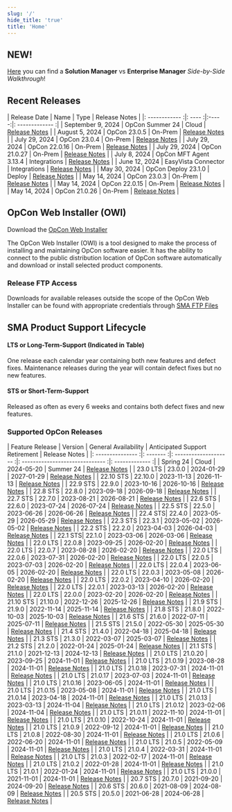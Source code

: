 ```yaml
---
slug: '/'
hide_title: 'true'
title: 'Home'
---
```


## NEW!

[Here](sm_vs_em) you can find a **Solution Manager** vs **Enterprise Manager** *Side-by-Side Walkthrough*!

## Recent Releases

| Release Date | Name | Type | Release Notes |
|: ------------ :|: ---- :|:-----:|: ------------- :|
| September 9, 2024 | OpCon Summer 24 | Cloud | [Release Notes](https://help.smatechnologies.com/opcon/core/release-notes) |
| August 5, 2024 | OpCon 23.0.5 | On-Prem | [Release Notes](https://help.smatechnologies.com/opcon/core/v23.0/release-notes#opcon-2305) |
| July 29, 2024 | OpCon 23.0.4 | On-Prem | [Release Notes](https://help.smatechnologies.com/opcon/core/v23.0/release-notes#opcon-2304) |
| July 29, 2024 | OpCon 22.0.16 | On-Prem | [Release Notes](https://help.smatechnologies.com/opcon/core/v22.0/release-notes#opcon-22016) |
| July 29, 2024 | OpCon 21.0.27 | On-Prem | [Release Notes](https://help.smatechnologies.com/opcon/core/v21.0/release-notes#opcon-21027) | 
| July 8, 2024 | OpCon MFT Agent 3.13.4 | Integrations | [Release Notes](https://help.smatechnologies.com/opcon/agents/opconmft/release-notes) |
| June 12, 2024 | EasyVista Connector | Integrations | [Release Notes](https://help.smatechnologies.com/opcon/connectors/easyvista/release-notes) |
| May 30, 2024 | OpCon Deploy 23.1.0 | Deploy | [Release Notes](https://help.smatechnologies.com/opcon/deploy/release-notes) |
| May 14, 2024 | OpCon 23.0.3 | On-Prem | [Release Notes](https://help.smatechnologies.com/opcon/core/v23.0/release-notes#opcon-2303) |
| May 14, 2024 | OpCon 22.0.15 | On-Prem | [Release Notes](https://help.smatechnologies.com/opcon/core/v22.0/release-notes#opcon-22015) |
| May 14, 2024 | OpCon 21.0.26 | On-Prem | [Release Notes](https://help.smatechnologies.com/opcon/core/v21.0/release-notes#opcon-21026) |

## OpCon Web Installer (OWI)

Download the [OpCon Web Installer](https://smatechnologies.hosted-by-files.com/OpConPublicUtilities/OpConWebInstaller.zip)

The OpCon Web Installer (OWI) is a tool designed to make the process of installing and maintaining OpCon software easier. It has the ability to connect to the public distribution location of OpCon software automatically and download or install selected product components.

### Release FTP Access

Downloads for available releases outside the scope of the OpCon Web Installer can be found with appropriate credentials through [SMA FTP Files](https://files.smatechnologies.com/files/)

## SMA Product Support Lifecycle

#### LTS or Long-Term-Support (Indicated in Table)

One release each calendar year containing both new features and defect fixes. Maintenance releases during the year will contain defect fixes but no new features.

#### STS or Short-Term-Support

Released as often as every 6 weeks and contains both defect fixes and new features.


### Supported OpCon Releases

| Feature Release | Version | General Availability | Anticipated Support Retirement | Release Notes |
|: --------------- :|: ------- :|: -------------------- :|: ------------------------------ :|: ------------- :|
| Spring 24 | Cloud | 2024-05-20 | Summer 24 | [Release Notes](https://help.smatechnologies.com/opcon/core/release-notes) |
| 23.0 LTS | 23.0.0 | 2024-01-29 | 2027-01-29 | [Release Notes](https://help.smatechnologies.com/opcon/core/v23.0/release-notes#opcon-2300) |
| 22.10 STS | 22.10.0 | 2023-11-13 | 2026-11-13 | [Release Notes](opcon-release-notes-22/#opcon-22100) |
| 22.9 STS | 22.9.0 | 2023-10-16 | 2026-10-16 | [Release Notes](opcon-release-notes-22#opcon-2290) |
| 22.8 STS | 22.8.0 | 2023-09-18 | 2026-09-18 | [Release Notes](opcon-release-notes-22/#opcon-2280) |
| 22.7 STS | 22.7.0 | 2023-08-21 | 2026-08-21 | [Release Notes](opcon-release-notes-22/#opcon-2270) |
| 22.6 STS | 22.6.0 | 2023-07-24 | 2026-07-24 | [Release Notes](opcon-release-notes-22#opcon-2260) |
| 22.5 STS | 22.5.0 | 2023-06-26 | 2026-06-26 | [Release Notes](opcon-release-notes-22/#opcon-2250) |
| 22.4 STS| 22.4.0 | 2023-05-29 | 2026-05-29 | [Release Notes](opcon-release-notes-22/#opcon-2240) |
| 22.3 STS | 22.3.1 | 2023-05-02 | 2026-05-02 | [Release Notes](opcon-release-notes-22/#opcon-2231) |
| 22.2 STS | 22.2.0 | 2023-04-03 | 2026-04-03 | [Release Notes](opcon-release-notes-22/#opcon-2220) |
| 22.1 STS| 22.1.0 | 2023-03-06 | 2026-03-06 | [Release Notes](opcon-release-notes-22/#opcon-2210) |
| 22.0 LTS | 22.0.8 | 2023-09-25 | 2026-02-20 | [Release Notes](https://help.smatechnologies.com/opcon/core/v22.0/release-notes/#opcon-2208) |
| 22.0 LTS | 22.0.7 | 2023-08-28 | 2026-02-20 | [Release Notes](https://help.smatechnologies.com/opcon/core/v22.0/release-notes/#opcon-2207) |
| 22.0 LTS | 22.0.6 | 2023-07-31 | 2026-02-20 | [Release Notes](https://help.smatechnologies.com/opcon/core/v22.0/release-notes/#opcon-2206) |
| 22.0 LTS | 22.0.5 | 2023-07-03 | 2026-02-20 | [Release Notes](https://help.smatechnologies.com/opcon/core/v22.0/release-notes/#opcon-2205) |
| 22.0 LTS | 22.0.4 | 2023-06-05 | 2026-02-20 | [Release Notes](https://help.smatechnologies.com/opcon/core/v22.0/release-notes/#opcon-2204) |
| 22.0 LTS | 22.0.3 | 2023-05-08 | 2026-02-20 | [Release Notes](https://help.smatechnologies.com/opcon/core/v22.0/release-notes/#opcon-2203) |
| 22.0 LTS | 22.0.2 | 2023-04-10 | 2026-02-20 | [Release Notes](https://help.smatechnologies.com/opcon/core/v22.0/release-notes/#opcon-2202) |
| 22.0 LTS | 22.0.1 | 2023-03-13 | 2026-02-20 | [Release Notes](https://help.smatechnologies.com/opcon/core/v22.0/release-notes/#opcon-2201) |
| 22.0 LTS | 22.0.0 | 2023-02-20 | 2026-02-20 | [Release Notes](https://help.smatechnologies.com/opcon/core/v22.0/release-notes/#opcon-2200) |
| 21.10 STS | 21.10.0 | 2022-12-26 | 2025-12-26 | [Release Notes](opcon-release-notes-21/#opcon-21100) |
| 21.9 STS | 21.9.0 | 2022-11-14 | 2025-11-14 | [Release Notes](opcon-release-notes-21/#opcon-2190) |
| 21.8 STS | 21.8.0 | 2022-10-03 | 2025-10-03 | [Release Notes](opcon-release-notes-21/#opcon-2180) |
| 21.6 STS | 21.6.0 | 2022-07-11 | 2025-07-11 | [Release Notes](opcon-release-notes-21/#opcon-2160) |
| 21.5 STS | 21.5.0 | 2022-05-30 | 2025-05-30 | [Release Notes](opcon-release-notes-21/#opcon-2150) |
| 21.4 STS | 21.4.0 | 2022-04-18 | 2025-04-18 | [Release Notes](opcon-release-notes-21/#opcon-2140) |
| 21.3 STS | 21.3.0 | 2022-03-07 | 2025-03-07 | [Release Notes](opcon-release-notes-21/#opcon-2130) |
| 21.2 STS | 21.2.0 | 2022-01-24 | 2025-01-24 | [Release Notes](opcon-release-notes-21/#opcon-2120) |
| 21.1 STS | 21.1.0 | 2021-12-13 | 2024-12-13 | [Release Notes](opcon-release-notes-21/#opcon-2110) |
| 21.0 LTS | 21.0.20 | 2023-09-25 | 2024-11-01 | [Release Notes](https://help.smatechnologies.com/opcon/core/v21.0/release-notes/#opcon-21020) |
| 21.0 LTS | 21.0.19 | 2023-08-28 | 2024-11-01 | [Release Notes](https://help.smatechnologies.com/opcon/core/v21.0/release-notes/#opcon-21019) |
| 21.0 LTS | 21.0.18 | 2023-07-31 | 2024-11-01 | [Release Notes](https://help.smatechnologies.com/opcon/core/v21.0/release-notes/#opcon-21018) |
| 21.0 LTS | 21.0.17 | 2023-07-03 | 2024-11-01 | [Release Notes](https://help.smatechnologies.com/opcon/core/v21.0/release-notes/#opcon-21017) |
| 21.0 LTS | 21.0.16 | 2023-06-05 | 2024-11-01 | [Release Notes](https://help.smatechnologies.com/opcon/core/v21.0/release-notes/#opcon-21016) |
| 21.0 LTS | 21.0.15 | 2023-05-08 | 2024-11-01 | [Release Notes](https://help.smatechnologies.com/opcon/core/v21.0/release-notes/#opcon-21015) |
| 21.0 LTS | 21.0.14 | 2023-04-18 | 2024-11-01 | [Release Notes](https://help.smatechnologies.com/opcon/core/v21.0/release-notes/#opcon-21014) |
| 21.0 LTS | 21.0.13 | 2023-03-13 | 2024-11-04 | [Release Notes](https://help.smatechnologies.com/opcon/core/v21.0/release-notes/#opcon-210130) |
| 21.0 LTS | 21.0.12 | 2023-02-06 | 2024-11-04 | [Release Notes](https://help.smatechnologies.com/opcon/core/v21.0/release-notes/#opcon-21012) |
| 21.0 LTS | 21.0.11 | 2022-11-10 | 2024-11-01 | [Release Notes](https://help.smatechnologies.com/opcon/core/v21.0/release-notes/#opcon-21011) |
| 21.0 LTS | 21.0.10 | 2022-10-24 | 2024-11-01 | [Release Notes](https://help.smatechnologies.com/opcon/core/v21.0/release-notes/#opcon-21012) |
| 21.0 LTS | 21.0.9 | 2022-09-12 | 2024-11-01 | [Release Notes](https://help.smatechnologies.com/opcon/core/v21.0/release-notes/#opcon-2109) |
| 21.0 LTS | 21.0.8 | 2022-08-30 | 2024-11-01 | [Release Notes](https://help.smatechnologies.com/opcon/core/v21.0/release-notes/#opcon-2108) |
| 21.0 LTS | 21.0.6 | 2022-06-20 | 2024-11-01 | [Release Notes](https://help.smatechnologies.com/opcon/core/v21.0/release-notes/#opcon-2106) |
| 21.0 LTS | 21.0.5 | 2022-05-09 | 2024-11-01 | [Release Notes](https://help.smatechnologies.com/opcon/core/v21.0/release-notes/#opcon-2105) |
| 21.0 LTS | 21.0.4 | 2022-03-31 | 2024-11-01 | [Release Notes](https://help.smatechnologies.com/opcon/core/v21.0/release-notes/#opcon-2104) |
| 21.0 LTS | 21.0.3 | 2022-02-17 | 2024-11-01 | [Release Notes](https://help.smatechnologies.com/opcon/core/v21.0/release-notes/#opcon-2103) |
| 21.0 LTS | 21.0.2 | 2022-01-28 | 2024-11-01 | [Release Notes](https://help.smatechnologies.com/opcon/core/v21.0/release-notes/#opcon-2102) |
| 21.0 LTS | 21.0.1 | 2022-01-24 | 2024-11-01 | [Release Notes](https://help.smatechnologies.com/opcon/core/v21.0/release-notes/#opcon-2101) |
| 21.0 LTS | 21.0.0 | 2021-11-01 | 2024-11-01 | [Release Notes](https://help.smatechnologies.com/opcon/core/v21.0/release-notes/#opcon-2100)  | 
| 20.7 STS | 20.7.0 | 2021-09-20 | 2024-09-20 | [Release Notes](opcon-release-notes-20/#version-2070) |
| 20.6 STS | 20.6.0 | 2021-08-09 | 2024-08-09 | [Release Notes](opcon-release-notes-20/#version-2060)  |
| 20.5 STS | 20.5.0 | 2021-06-28 | 2024-06-28 | [Release Notes](opcon-release-notes-20/#version-2050) |
